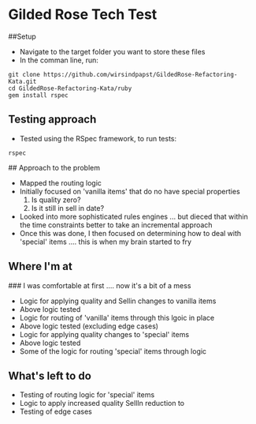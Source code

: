 # Gilded Rose Tech Test   

##Setup

* Navigate to the target folder you want to store these files
* In the comman line, run:

```
git clone https://github.com/wirsindpapst/GildedRose-Refactoring-Kata.git
cd GildedRose-Refactoring-Kata/ruby
gem install rspec
```
## Testing approach

* Tested using the RSpec framework, to run tests:

```
rspec  
```
## Approach to the problem

* Mapped the routing logic
* Initially focused on 'vanilla items' that do no have special properties
  1) Is quality zero?
  2) Is it still in sell in date?
* Looked into more sophisticated rules engines ... but dieced that within the time constraints better to take an incremental approach
* Once this was done, I then focused on determining how to deal with 'special' items .... this is when my brain started to fry

## Where I'm at

### I was comfortable at first .... now it's a bit of a mess

* Logic for applying quality and Sellin changes to vanilla items
* Above logic tested
* Logic for routing of 'vanilla' items through this lgoic in place
* Above logic tested (excluding edge cases)
* Logic for applying quality changes to 'special' items
* Above logic tested
* Some of the logic for routing 'special' items through logic

## What's left to do

* Testing of routing logic for 'special' items
* Logic to apply increased quality SellIn reduction to
* Testing of edge cases
